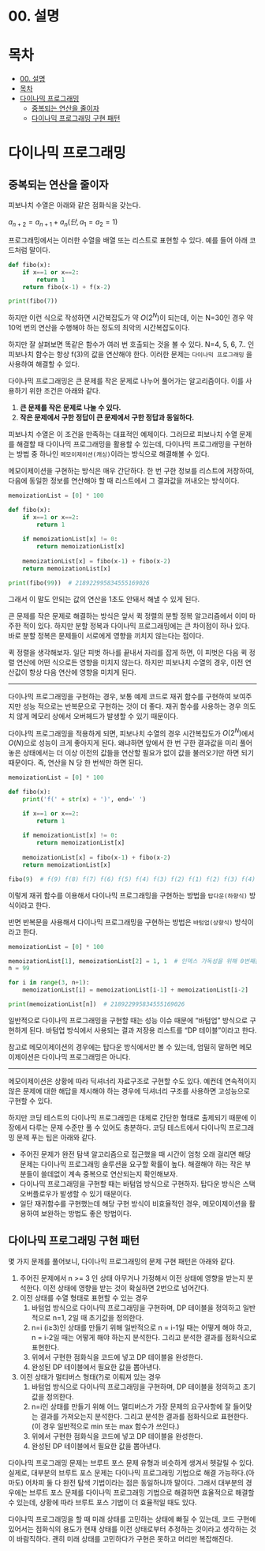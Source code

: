 # 00. 설명

# 목차

- [00. 설명](#00-설명)
- [목차](#목차)
- [다이나믹 프로그래밍](#다이나믹-프로그래밍)
  - [중복되는 연산을 줄이자](#중복되는-연산을-줄이자)
  - [다이나믹 프로그래밍 구현 패턴](#다이나믹-프로그래밍-구현-패턴)


# 다이나믹 프로그래밍

## 중복되는 연산을 줄이자

피보나치 수열은 아래와 같은 점화식을 갖는다.

$a_{n+2} = a_{n+1} + a_{n} (단, a_{1} = a_{2} = 1)$

프로그래밍에서는 이러한 수열을 배열 또는 리스트로 표현할 수 있다. 예를 들어 아래 코드처럼 말이다.

```python
def fibo(x):
	if x==1 or x==2:
		return 1
	return fibo(x-1) + f(x-2)

print(fibo(7))
```

하지만 이런 식으로 작성하면 시간복잡도가 약 $O(2^{N})$이 되는데, 이는 N=30인 경우 약 10억 번의 연산을 수행해야 하는 정도의 최악의 시간복잡도이다. 

하지만 잘 살펴보면 똑같은 함수가 여러 번 호출되는 것을 볼 수 있다. N=4, 5, 6, 7.. 인 피보나치 함수는 항상 f(3)의 값을 연산해야 한다. 이러한 문제는 `다이나믹 프로그래밍` 을 사용하여 해결할 수 있다.

다이나믹 프로그래밍은 큰 문제를 작은 문제로 나누어 풀어가는 알고리즘이다. 이를 사용하기 위한 조건은 아래와 같다.

1. **큰 문제를 작은 문제로 나눌 수 있다.**
2. **작은 문제에서 구한 정답이 큰 문제에서 구한 정답과 동일하다.**

피보나치 수열은 이 조건을 만족하는 대표적인 예제이다. 그러므로 피보나치 수열 문제를 해결할 때 다이나믹 프로그래밍을 활용할 수 있는데, 다이나믹 프로그래밍을 구현하는 방법 중 하나인 `메모이제이션(캐싱)`이라는 방식으로 해결해볼 수 있다.

메모이제이션을 구현하는 방식은 매우 간단하다. 한 번 구한 정보를 리스트에 저장하여, 다음에 동일한 정보를 연산해야 할 때 리스트에서 그 결과값을 꺼내오는 방식이다.

```python
memoizationList = [0] * 100

def fibo(x):
    if x==1 or x==2:
        return 1
    
    if memoizationList[x] != 0:
        return memoizationList[x]
    
    memoizationList[x] = fibo(x-1) + fibo(x-2)
    return memoizationList[x]

print(fibo(99))  # 218922995834555169026
```

그래서 이 말도 안되는 값의 연산을 1초도 안돼서 해낼 수 있게 된다.

큰 문제를 작은 문제로 해결하는 방식은 앞서 퀵 정렬의 분할 정복 알고리즘에서 이미 마주한 적이 있다. 하지만 분할 정복과 다이나믹 프로그래밍에는 큰 차이점이 하나 있다. 바로 분할 정복은 문제들이 서로에게 영향을 끼치지 않는다는 점이다.

퀵 정렬을 생각해보자. 일단 피벗 하나를 끝내서 자리를 잡게 하면, 이 피벗은 다음 퀵 정렬 연산에 어떤 식으로든 영향을 미치지 않는다. 하지만 피보나치 수열의 경우, 이전 연산값이 항상 다음 연산에 영향을 미치게 된다. 

---

다이나믹 프로그래밍을 구현하는 경우, 보통 예제 코드로 재귀 함수를 구현하여 보여주지만 성능 적으로는 반복문으로 구현하는 것이 더 좋다. 재귀 함수를 사용하는 경우 의도치 않게 메모리 상에서 오버헤드가 발생할 수 있기 때문이다.

다이나믹 프로그래밍을 적용하게 되면, 피보나치 수열의 경우 시간복잡도가 $O(2^{N})$에서 $O(N)$으로 성능이 크게 좋아지게 된다. 왜냐하면 앞에서 한 번 구한 결과값을 미리 풀어놓은 상태에서는 더 이상 이전의 값들을 연산할 필요가 없이 값을 불러오기만 하면 되기 때문이다. 즉, 연산을 N 당 한 번씩만 하면 된다.

```python
memoizationList = [0] * 100

def fibo(x):
    print('f(' + str(x) + ')', end=' ')

    if x==1 or x==2:
        return 1
    
    if memoizationList[x] != 0:
        return memoizationList[x]
    
    memoizationList[x] = fibo(x-1) + fibo(x-2)
    return memoizationList[x]

fibo(9)  # f(9) f(8) f(7) f(6) f(5) f(4) f(3) f(2) f(1) f(2) f(3) f(4) f(5) f(6) f(7)
```

이렇게 재귀 함수를 이용해서 다이나믹 프로그래밍을 구현하는 방법을 `탑다운(하향식)` 방식이라고 한다.

반면 반복문을 사용해서 다이나믹 프로그래밍을 구현하는 방법은 `바텀업(상향식)` 방식이라고 한다.

```python
memoizationList = [0] * 100

memoizationList[1], memoizationList[2] = 1, 1  # 인덱스 가독성을 위해 0번째는 버림
n = 99

for i in range(3, n+1):
    memoizationList[i] = memoizationList[i-1] + memoizationList[i-2]

print(memoizationList[n])  # 218922995834555169026
```

일반적으로 다이나믹 프로그래밍을 구현할 때는 성능 이슈 때문에 “바텀업” 방식으로 구현하게 된다.  바텀업 방식에서 사용되는 결과 저장용 리스트를 “DP 테이블”이라고 한다.

참고로 메모이제이션의 경우에는 탑다운 방식에서만 볼 수 있는데, 엄밀히 말하면 메모이제이션은 다이나믹 프로그래밍은 아니다. 

---

메모이제이션은 상황에 따라 딕셔너리 자료구조로 구현할 수도 있다. 예컨데 연속적이지 않은 문제에 대한 해답을 제시해야 하는 경우에 딕셔너리 구조를 사용하면 고성능으로 구현할 수 있다.

하지만 코딩 테스트의 다이나믹 프로그래밍은 대체로 간단한 형태로 출제되기 때문에 이 장에서 다루는 문제 수준만 풀 수 있어도 충분하다. 코딩 테스트에서 다이나믹 프로그래밍 문제 푸는 팁은 아래와 같다.

- 주어진 문제가 완전 탐색 알고리즘으로 접근했을 때 시간이 엄청 오래 걸리면 해당 문제는 다이나믹 프로그래밍 솔루션을 요구할 확률이 높다. 해결해야 하는 작은 부분들이 쓸데없이 계속 중복으로 연산되는지 확인해보자.
- 다이나믹 프로그래밍을 구현할 때는 바텀업 방식으로 구현하자. 탑다운 방식은 스택 오버플로우가 발생할 수 있기 때문이다.
- 일단 재귀함수를 구현했는데 해당 구현 방식이 비효율적인 경우, 메모이제이션을 활용하여 보완하는 방법도 좋은 방법이다.

## 다이나믹 프로그래밍 구현 패턴

몇 가지 문제를 풀어보니, 다이나믹 프로그래밍의 문제 구현 패턴은 아래와 같다.

1. 주어진 문제에서 n >= 3 인 상태 아무거나 가정해서 이전 상태에 영향을 받는지 분석한다. 이전 상태에 영향을 받는 것이 확실하면 2번으로 넘어간다. 
2. 이전 상태를 수열 형태로 표현할 수 있는 경우
   1. 바텀업 방식으로 다이나믹 프로그래밍을 구현하며, DP 테이블을 정의하고 일반적으로 n=1, 2일 때 초기값을 정의한다.
   2. n=i (i≥3)인 상태를 만들기 위해 일반적으로 n = i-1일 때는 어떻게 해야 하고, n = i-2일 때는 어떻게 해야 하는지 분석한다. 그리고 분석한 결과를 점화식으로 표현한다.
   3. 위에서 구현한 점화식을 코드에 넣고 DP 테이블을 완성한다.
   4. 완성된 DP 테이블에서 필요한 값을 뽑아낸다.
3. 이전 상태가 멀티버스 형태(?)로 이뤄져 있는 경우
   1. 바텀업 방식으로 다이나믹 프로그래밍을 구현하며, DP 테이블을 정의하고 초기값을 정의한다.
   2. n=i인 상태를 만들기 위해 어느 멀티버스가 가장 문제의 요구사항에 잘 들어맞는 결과를 가져오는지 분석한다. 그리고 분석한 결과를 점화식으로 표현한다.(이 경우 일반적으로 min 또는 max 함수가 쓰인다.)
   3. 위에서 구현한 점화식을 코드에 넣고 DP 테이블을 완성한다.
   4. 완성된 DP 테이블에서 필요한 값을 뽑아낸다.

다이나믹 프로그래밍 문제는 브루트 포스 문제 유형과 비슷하게 생겨서 헷갈릴 수 있다. 실제로, 대부분의 브루트 포스 문제는 다이나믹 프로그래밍 기법으로 해결 가능하다.(아마도) 어차피 둘 다 완전 탐색 기법이라는 점은 동일하니까 말이다. 그래서 대부분의 경우에는 브루트 포스 문제를 다이나믹 프로그래밍 기법으로 해결하면 효율적으로 해결할 수 있는데, 상황에 따라 브루트 포스 기법이 더 효율적일 때도 있다.

다이나믹 프로그래밍을 할 때 미래 상태를 고민하는 상태에 빠질 수 있는데,  코드 구현에 있어서는 점화식의 용도가 현재 상태를 이전 상태로부터 추정하는 것이라고 생각하는 것이 바람직하다. 괜히 미래 상태를 고민하다가 구현은 못하고 머리만 복잡해진다.